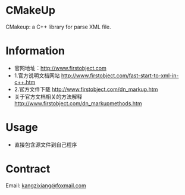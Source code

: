# CMakeUp
CMakeup: a C++ library for parse XML file.

# Information
- 官网地址：http://www.firstobject.com
- 1.官方说明文档网站 
http://www.firstobject.com/fast-start-to-xml-in-c++.htm 
- 2.官方文件下载 
http://www.firstobject.com/dn_markup.htm
- 关于官方文档相关的方法解释
http://www.firstobject.com/dn_markupmethods.htm

# Usage
- 直接包含源文件到自己程序
# Contract
Email: kangzixiang@foxmail.com
